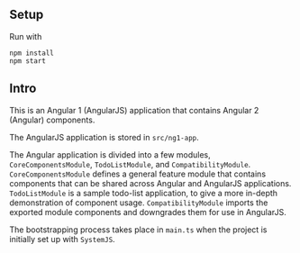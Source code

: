 ## Setup

Run with

```
npm install
npm start
```

## Intro

This is an Angular 1 (AngularJS) application that contains Angular 2 (Angular) components.

The AngularJS application is stored in `src/ng1-app`.

The Angular application is divided into a few modules, `CoreComponentsModule`, `TodoListModule`, and `CompatibilityModule`. `CoreComponentsModule` defines a general feature module that contains components that can be shared across Angular and AngularJS applications. `TodoListModule` is a sample todo-list application, to give a more in-depth demonstration of component usage. `CompatibilityModule` imports the exported module components and downgrades them for use in AngularJS.

The bootstrapping process takes place in `main.ts` when the project is initially set up with `SystemJS`.

